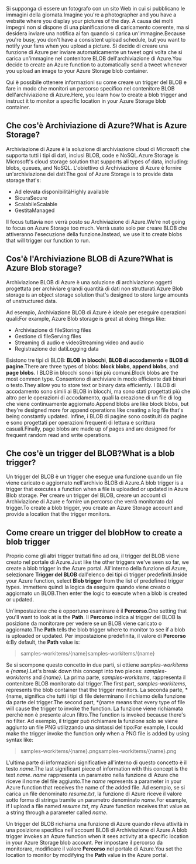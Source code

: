 <span data-ttu-id="500dc-101">Si supponga di essere un fotografo con un sito Web in cui si pubblicano le immagini della giornata.</span><span class="sxs-lookup"><span data-stu-id="500dc-101">Imagine you're a photographer and you have a website where you display your pictures of the day.</span></span> <span data-ttu-id="500dc-102">A causa dei molti impegni non si dispone di una pianificazione di caricamento coerente, ma si desidera inviare una notifica ai fan quando si carica un'immagine.</span><span class="sxs-lookup"><span data-stu-id="500dc-102">Because you're busy, you don't have a consistent upload schedule, but you want to notify your fans when you upload a picture.</span></span> <span data-ttu-id="500dc-103">Si decide di creare una funzione di Azure per inviare automaticamente un tweet ogni volta che si carica un'immagine nel contenitore BLOB dell'archiviazione di Azure.</span><span class="sxs-lookup"><span data-stu-id="500dc-103">You decide to create an Azure function to automatically send a tweet whenever you upload an image to your Azure Storage blob container.</span></span>

<span data-ttu-id="500dc-104">Qui è possibile ottenere informazioni su come creare un trigger del BLOB e fare in modo che monitori un percorso specifico nel contenitore BLOB dell'archiviazione di Azure.</span><span class="sxs-lookup"><span data-stu-id="500dc-104">Here, you learn how to create a blob trigger and instruct it to monitor a specific location in your Azure Storage blob container.</span></span>

## <a name="what-is-azure-storage"></a><span data-ttu-id="500dc-105">Che cos'è Archiviazione di Azure?</span><span class="sxs-lookup"><span data-stu-id="500dc-105">What is Azure Storage?</span></span>

<span data-ttu-id="500dc-106">Archiviazione di Azure è la soluzione di archiviazione cloud di Microsoft che supporta tutti i tipi di dati, inclusi BLOB, code e NoSQL.</span><span class="sxs-lookup"><span data-stu-id="500dc-106">Azure Storage is Microsoft's cloud storage solution that supports all types of data, including: blobs, queues, and NoSQL.</span></span> <span data-ttu-id="500dc-107">L'obiettivo di Archiviazione di Azure è fornire un'archiviazione dei dati:</span><span class="sxs-lookup"><span data-stu-id="500dc-107">The goal of Azure Storage is to provide data storage that's:</span></span>

- <span data-ttu-id="500dc-108">Ad elevata disponibilità</span><span class="sxs-lookup"><span data-stu-id="500dc-108">Highly available</span></span>
- <span data-ttu-id="500dc-109">Sicura</span><span class="sxs-lookup"><span data-stu-id="500dc-109">Secure</span></span>
- <span data-ttu-id="500dc-110">Scalabile</span><span class="sxs-lookup"><span data-stu-id="500dc-110">Scalable</span></span>
- <span data-ttu-id="500dc-111">Gestita</span><span class="sxs-lookup"><span data-stu-id="500dc-111">Managed</span></span>

<span data-ttu-id="500dc-112">Il focus tuttavia non verrà posto su Archiviazione di Azure.</span><span class="sxs-lookup"><span data-stu-id="500dc-112">We're not going to focus on Azure Storage too much.</span></span> <span data-ttu-id="500dc-113">Verrà usato solo per creare BLOB che attiveranno l'esecuzione della funzione.</span><span class="sxs-lookup"><span data-stu-id="500dc-113">Instead, we use it to create blobs that will trigger our function to run.</span></span>

## <a name="what-is-azure-blob-storage"></a><span data-ttu-id="500dc-114">Cos'è l'Archiviazione BLOB di Azure?</span><span class="sxs-lookup"><span data-stu-id="500dc-114">What is Azure Blob storage?</span></span>

<span data-ttu-id="500dc-115">Archiviazione BLOB di Azure è una soluzione di archiviazione oggetti progettata per archiviare grandi quantità di dati non strutturati.</span><span class="sxs-lookup"><span data-stu-id="500dc-115">Azure Blob storage is an object storage solution that's designed to store large amounts of unstructured data.</span></span> 

<span data-ttu-id="500dc-116">Ad esempio, Archiviazione BLOB di Azure è ideale per eseguire operazioni quali:</span><span class="sxs-lookup"><span data-stu-id="500dc-116">For example, Azure Blob storage is great at doing things like:</span></span>

- <span data-ttu-id="500dc-117">Archiviazione di file</span><span class="sxs-lookup"><span data-stu-id="500dc-117">Storing files</span></span>
- <span data-ttu-id="500dc-118">Gestione di file</span><span class="sxs-lookup"><span data-stu-id="500dc-118">Serving files</span></span>
- <span data-ttu-id="500dc-119">Streaming di audio e video</span><span class="sxs-lookup"><span data-stu-id="500dc-119">Streaming video and audio</span></span>
- <span data-ttu-id="500dc-120">Registrazione dei dati</span><span class="sxs-lookup"><span data-stu-id="500dc-120">Logging data</span></span>

<span data-ttu-id="500dc-121">Esistono tre tipi di BLOB: **BLOB in blocchi**, **BLOB di accodamento** e **BLOB di pagine**.</span><span class="sxs-lookup"><span data-stu-id="500dc-121">There are three types of blobs: **block blobs**, **append blobs**, and **page blobs**.</span></span> <span data-ttu-id="500dc-122">I BLOB in blocchi sono i tipi più comuni.</span><span class="sxs-lookup"><span data-stu-id="500dc-122">Block blobs are the most common type.</span></span> <span data-ttu-id="500dc-123">Consentono di archiviare in modo efficiente dati binari o testo.</span><span class="sxs-lookup"><span data-stu-id="500dc-123">They allow you to store text or binary data efficiently.</span></span> <span data-ttu-id="500dc-124">I BLOB di accodamento sono simili ai BLOB in blocchi, ma sono stati progettati più che altro per le operazioni di accodamento, quali la creazione di un file di log che viene continuamente aggiornato.</span><span class="sxs-lookup"><span data-stu-id="500dc-124">Append blobs are like block blobs, but they're designed more for append operations like creating a log file that's being constantly updated.</span></span> <span data-ttu-id="500dc-125">Infine, i BLOB di pagine sono costituiti da pagine e sono progettati per operazioni frequenti di lettura e scrittura casuali.</span><span class="sxs-lookup"><span data-stu-id="500dc-125">Finally, page blobs are made up of pages and are designed for frequent random read and write operations.</span></span>

## <a name="what-is-a-blob-trigger"></a><span data-ttu-id="500dc-126">Che cos'è un trigger del BLOB?</span><span class="sxs-lookup"><span data-stu-id="500dc-126">What is a blob trigger?</span></span>

<span data-ttu-id="500dc-127">Un trigger del BLOB è un trigger che esegue una funzione quando un file viene caricato o aggiornato nell'archivio BLOB di Azure.</span><span class="sxs-lookup"><span data-stu-id="500dc-127">A blob trigger is a trigger that executes a function when a file is uploaded or updated in Azure Blob storage.</span></span> <span data-ttu-id="500dc-128">Per creare un trigger del BLOB, creare un account di Archiviazione di Azure e fornire un percorso che verrà monitorato dal trigger.</span><span class="sxs-lookup"><span data-stu-id="500dc-128">To create a blob trigger, you create an Azure Storage account and provide a location that the trigger monitors.</span></span>

## <a name="how-to-create-a-blob-trigger"></a><span data-ttu-id="500dc-129">Come creare un trigger del blob</span><span class="sxs-lookup"><span data-stu-id="500dc-129">How to create a blob trigger</span></span>

<span data-ttu-id="500dc-130">Proprio come gli altri trigger trattati fino ad ora, il trigger del BLOB viene creato nel portale di Azure.</span><span class="sxs-lookup"><span data-stu-id="500dc-130">Just like the other triggers we've seen so far, we create a blob trigger in the Azure portal.</span></span> <span data-ttu-id="500dc-131">All'interno della funzione di Azure, selezionare **Trigger del BLOB** dall'elenco dei tipi di trigger predefiniti.</span><span class="sxs-lookup"><span data-stu-id="500dc-131">Inside your Azure function, select **Blob trigger** from the list of predefined trigger types.</span></span> <span data-ttu-id="500dc-132">Immettere quindi la logica da eseguire quando viene creato o aggiornato un BLOB.</span><span class="sxs-lookup"><span data-stu-id="500dc-132">Then enter the logic to execute when a blob is created or updated.</span></span>

<span data-ttu-id="500dc-133">Un'impostazione che è opportuno esaminare è il **Percorso**.</span><span class="sxs-lookup"><span data-stu-id="500dc-133">One setting that you'll want to look at is the **Path**.</span></span> <span data-ttu-id="500dc-134">Il **Percorso** indica al trigger del BLOB la posizione da monitorare per vedere se un BLOB viene caricato o aggiornato.</span><span class="sxs-lookup"><span data-stu-id="500dc-134">The **Path** tells the blob trigger where to monitor to see if a blob is uploaded or updated.</span></span> <span data-ttu-id="500dc-135">Per impostazione predefinita, il valore di **Percorso** è:</span><span class="sxs-lookup"><span data-stu-id="500dc-135">By default, the **Path** value is:</span></span> 

> <span data-ttu-id="500dc-136">samples-workitems/{name}</span><span class="sxs-lookup"><span data-stu-id="500dc-136">samples-workitems/{name}</span></span>

<span data-ttu-id="500dc-137">Se si scompone questo concetto in due parti, si ottiene *samples-workitems* e *{name}*.</span><span class="sxs-lookup"><span data-stu-id="500dc-137">Let's break down this concept into two pieces: *samples-workitems* and *{name}*.</span></span> <span data-ttu-id="500dc-138">La prima parte, *samples-workitems*, rappresenta il contenitore BLOB monitorato dal trigger.</span><span class="sxs-lookup"><span data-stu-id="500dc-138">The first part, *samples-workitems*, represents the blob container that the trigger monitors.</span></span> <span data-ttu-id="500dc-139">La seconda parte, \*{name, significa che tutti i tipi di file determinano il richiamo della funzione da parte del trigger.</span><span class="sxs-lookup"><span data-stu-id="500dc-139">The second part, \*{name means that every type of file will cause the trigger to invoke the function.</span></span> <span data-ttu-id="500dc-140">La funzione viene richiamata perché non è presente alcun filtro.</span><span class="sxs-lookup"><span data-stu-id="500dc-140">The function is invoked because there's no filter.</span></span> <span data-ttu-id="500dc-141">Ad esempio, il trigger può richiamare la funzione solo se viene aggiunto un file PNG utilizzando una sintassi del tipo:</span><span class="sxs-lookup"><span data-stu-id="500dc-141">For example, I could make the trigger invoke the function only when a PNG file is added by using syntax like:</span></span>

> <span data-ttu-id="500dc-142">samples-workitems/{name}.png</span><span class="sxs-lookup"><span data-stu-id="500dc-142">samples-workitems/{name}.png</span></span>

<span data-ttu-id="500dc-143">L'ultima parte di informazioni significative all'interno di questo concetto è il testo *name*.</span><span class="sxs-lookup"><span data-stu-id="500dc-143">The last significant piece of information with this concept is the text *name*.</span></span> <span data-ttu-id="500dc-144">*name* rappresenta un parametro nella funzione di Azure che riceve il nome del file aggiunto.</span><span class="sxs-lookup"><span data-stu-id="500dc-144">The *name* represents a parameter in your Azure function that receives the name of the added file.</span></span> <span data-ttu-id="500dc-145">Ad esempio, se si carica un file denominato *resume.txt*, la funzione di Azure riceve il valore sotto forma di stringa tramite un parametro denominato *name*.</span><span class="sxs-lookup"><span data-stu-id="500dc-145">For example, if I upload a file named *resume.txt*, my Azure function receives that value as a string through a parameter called *name*.</span></span>

<span data-ttu-id="500dc-146">Un trigger del BLOB richiama una funzione di Azure quando rileva attività in una posizione specifica nell'account BLOB di Archiviazione di Azure.</span><span class="sxs-lookup"><span data-stu-id="500dc-146">A blob trigger invokes an Azure function when it sees activity at a specific location in your Azure Storage blob account.</span></span> <span data-ttu-id="500dc-147">Per impostare il percorso da monitorare, modificare il valore **Percorso** nel portale di Azure.</span><span class="sxs-lookup"><span data-stu-id="500dc-147">You set the location to monitor by modifying the **Path** value in the Azure portal.</span></span>